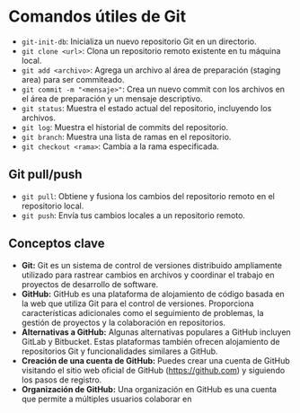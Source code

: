 <h1>Comandos útiles de Git</h1>

<ul>
  <li><code>git-init-db</code>: Inicializa un nuevo repositorio Git en un directorio.</li>
  <li><code>git clone &lt;url&gt;</code>: Clona un repositorio remoto existente en tu máquina local.</li>
  <li><code>git add &lt;archivo&gt;</code>: Agrega un archivo al área de preparación (staging area) para ser commiteado.</li>
  <li><code>git commit -m "&lt;mensaje&gt;"</code>: Crea un nuevo commit con los archivos en el área de preparación y un mensaje descriptivo.</li>
  <li><code>git status</code>: Muestra el estado actual del repositorio, incluyendo los archivos.</li>
  <li><code>git log</code>: Muestra el historial de commits del repositorio.</li>
  <li><code>git branch</code>: Muestra una lista de ramas en el repositorio.</li>
  <li><code>git checkout &lt;rama&gt;</code>: Cambia a la rama especificada.</li>
</ul>

<h2>Git pull/push</h2>

<ul>
  <li><code>git pull</code>: Obtiene y fusiona los cambios del repositorio remoto en el repositorio local.</li>
  <li><code>git push</code>: Envía tus cambios locales a un repositorio remoto.</li>
</ul>

<h2>Conceptos clave</h2>

<ul>
  <li><strong>Git:</strong> Git es un sistema de control de versiones distribuido ampliamente utilizado para rastrear cambios en archivos y coordinar el trabajo en proyectos de desarrollo de software.</li>
  <li><strong>GitHub:</strong> GitHub es una plataforma de alojamiento de código basada en la web que utiliza Git para el control de versiones. Proporciona características adicionales como el seguimiento de problemas, la gestión de proyectos y la colaboración en repositorios.</li>
  <li><strong>Alternativas a GitHub:</strong> Algunas alternativas populares a GitHub incluyen GitLab y Bitbucket. Estas plataformas también ofrecen alojamiento de repositorios Git y funcionalidades similares a GitHub.</li>
  <li><strong>Creación de una cuenta de GitHub:</strong> Puedes crear una cuenta de GitHub visitando el sitio web oficial de GitHub (<a href="https://github.com">https://github.com</a>) y siguiendo los pasos de registro.</li>
  <li><strong>Organización de GitHub:</strong> Una organización en GitHub es una cuenta que permite a múltiples usuarios colaborar en
